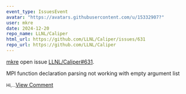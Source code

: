 ```yaml
---
event_type: IssuesEvent
avatar: "https://avatars.githubusercontent.com/u/15332907?"
user: mkre
date: 2024-12-20
repo_name: LLNL/Caliper
html_url: https://github.com/LLNL/Caliper/issues/631
repo_url: https://github.com/LLNL/Caliper
---
```


<a href='https://github.com/mkre' target='_blank'>mkre</a> open issue <a href='https://github.com/LLNL/Caliper/issues/631' target='_blank'>LLNL/Caliper#631</a>.

<p>MPI function declaration parsing not working with empty argument list</p><small>Hi,...</small><a href='https://github.com/LLNL/Caliper/issues/631' target='_blank'>View Comment</a>